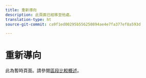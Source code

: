 ```yaml
---
title: 重新導向
description: 此頁面已經移至他處。
translation-type: ht
source-git-commit: ca9f1ed00295b556250894ae4e7fa377ef8a593d

---
```



# 重新導向

此為暫時頁面。請參閱[區段比較概述](segment-comparison.md)。

